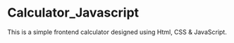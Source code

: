# Calculator_Javascript
This is a simple frontend calculator designed using Html, CSS &amp; JavaScript.
